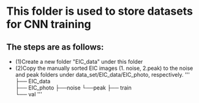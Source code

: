 # This folder is used to store datasets for CNN training
## The steps are as follows:
* (1)Create a new folder "EIC_data" under this folder
* (2)Copy the manually sorted EIC images (1. noise, 2.peak) to the noise and peak folders under data_set/EIC_data/EIC_photo, respectively.
'''
├── EIC_data  
       ├── EIC_photo
              ├──noise
              └──peak
       ├── train  
       └── val
'''
